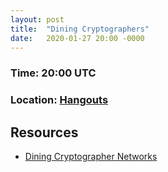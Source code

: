 ```yaml
---
layout: post
title:  "Dining Cryptographers"
date:   2020-01-27 20:00 -0000
---
```


### Time: 20:00 UTC
### Location: [Hangouts](https://hangouts.google.com/call/CQ1iuILE1j2js95DzgrzAEEE)

## Resources

+ [Dining Cryptographer Networks](http://homepages.herts.ac.uk/~comqjs1/Dining.pdf)
